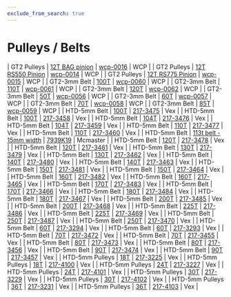 ```yaml
---
exclude_from_search: true
---
```


# Pulleys / Belts

| GT2 Pulleys | [12T BAG pinion](https://jgermita.github.io/frc-parts/parts/00568.html) | [wcp-0016](http://www.wcproducts.net/gt2-timing-pulleys-belts) | WCP |
| GT2 Pulleys | [12T RS550 Pinion](https://jgermita.github.io/frc-parts/parts/00569.html) | [wcp-0014](http://www.wcproducts.net/gt2-timing-pulleys-belts) | WCP |
| GT2 Pulleys | [12T RS775 Pinion](https://jgermita.github.io/frc-parts/parts/00570.html) | [wcp-0015](http://www.wcproducts.net/gt2-timing-pulleys-belts) | WCP |
| GT2-3mm Belt | [100T](https://jgermita.github.io/frc-parts/parts/00571.html) | [wcp-0060](http://www.wcproducts.net/gt2-timing-pulleys-belts) | WCP |
| GT2-3mm Belt | [110T](https://jgermita.github.io/frc-parts/parts/00572.html) | [wcp-0061](http://www.wcproducts.net/gt2-timing-pulleys-belts) | WCP |
| GT2-3mm Belt | [120T](https://jgermita.github.io/frc-parts/parts/00573.html) | [wcp-0062](http://www.wcproducts.net/gt2-timing-pulleys-belts) | WCP |
| GT2-3mm Belt | [50T](https://jgermita.github.io/frc-parts/parts/00574.html) | [wcp-0056](http://www.wcproducts.net/gt2-timing-pulleys-belts) | WCP |
| GT2-3mm Belt | [60T](https://jgermita.github.io/frc-parts/parts/00575.html) | [wcp-0057](http://www.wcproducts.net/gt2-timing-pulleys-belts) | WCP |
| GT2-3mm Belt | [70T](https://jgermita.github.io/frc-parts/parts/00576.html) | [wcp-0058](http://www.wcproducts.net/gt2-timing-pulleys-belts) | WCP |
| GT2-3mm Belt | [85T](https://jgermita.github.io/frc-parts/parts/00577.html) | [wcp-0059](http://www.wcproducts.net/gt2-timing-pulleys-belts) | WCP |
| HTD-5mm Belt | [100T](https://jgermita.github.io/frc-parts/parts/00578.html) | [217-3475](http://www.vexrobotics.com/vexpro/motion/belts-and-pulleys/htdbelts15.html) | Vex |
| HTD-5mm Belt | [100T](https://jgermita.github.io/frc-parts/parts/00579.html) | [217-3458](http://www.vexrobotics.com/vexpro/motion/belts-and-pulleys/htdbelts9.html) | Vex |
| HTD-5mm Belt | [104T](https://jgermita.github.io/frc-parts/parts/00580.html) | [217-3476](http://www.vexrobotics.com/vexpro/motion/belts-and-pulleys/htdbelts15.html) | Vex |
| HTD-5mm Belt | [104T](https://jgermita.github.io/frc-parts/parts/00581.html) | [217-3459](http://www.vexrobotics.com/vexpro/motion/belts-and-pulleys/htdbelts9.html) | Vex |
| HTD-5mm Belt | [110T](https://jgermita.github.io/frc-parts/parts/00582.html) | [217-3477](http://www.vexrobotics.com/vexpro/motion/belts-and-pulleys/htdbelts15.html) | Vex |
| HTD-5mm Belt | [110T](https://jgermita.github.io/frc-parts/parts/00583.html) | [217-3460](http://www.vexrobotics.com/vexpro/motion/belts-and-pulleys/htdbelts9.html) | Vex |
| HTD-5mm Belt | [113t belt - 15mm width](https://jgermita.github.io/frc-parts/parts/00996.html) | [7939K19](https://www.mcmaster.com/#7939K19) | Mcmaster |
| HTD-5mm Belt | [120T](https://jgermita.github.io/frc-parts/parts/00584.html) | [217-3478](http://www.vexrobotics.com/vexpro/motion/belts-and-pulleys/htdbelts15.html) | Vex |
| HTD-5mm Belt | [120T](https://jgermita.github.io/frc-parts/parts/00585.html) | [217-3461](http://www.vexrobotics.com/vexpro/motion/belts-and-pulleys/htdbelts9.html) | Vex |
| HTD-5mm Belt | [130T](https://jgermita.github.io/frc-parts/parts/00586.html) | [217-3479](http://www.vexrobotics.com/vexpro/motion/belts-and-pulleys/htdbelts15.html) | Vex |
| HTD-5mm Belt | [130T](https://jgermita.github.io/frc-parts/parts/00587.html) | [217-3462](http://www.vexrobotics.com/vexpro/motion/belts-and-pulleys/htdbelts9.html) | Vex |
| HTD-5mm Belt | [140T](https://jgermita.github.io/frc-parts/parts/00588.html) | [217-3480](http://www.vexrobotics.com/vexpro/motion/belts-and-pulleys/htdbelts15.html) | Vex |
| HTD-5mm Belt | [140T](https://jgermita.github.io/frc-parts/parts/00589.html) | [217-3463](http://www.vexrobotics.com/vexpro/motion/belts-and-pulleys/htdbelts9.html) | Vex |
| HTD-5mm Belt | [150T](https://jgermita.github.io/frc-parts/parts/00590.html) | [217-3481](http://www.vexrobotics.com/vexpro/motion/belts-and-pulleys/htdbelts15.html) | Vex |
| HTD-5mm Belt | [150T](https://jgermita.github.io/frc-parts/parts/00591.html) | [217-3464](http://www.vexrobotics.com/vexpro/motion/belts-and-pulleys/htdbelts9.html) | Vex |
| HTD-5mm Belt | [160T](https://jgermita.github.io/frc-parts/parts/00592.html) | [217-3482](http://www.vexrobotics.com/vexpro/motion/belts-and-pulleys/htdbelts15.html) | Vex |
| HTD-5mm Belt | [160T](https://jgermita.github.io/frc-parts/parts/00593.html) | [217-3465](http://www.vexrobotics.com/vexpro/motion/belts-and-pulleys/htdbelts9.html) | Vex |
| HTD-5mm Belt | [170T](https://jgermita.github.io/frc-parts/parts/00594.html) | [217-3483](http://www.vexrobotics.com/vexpro/motion/belts-and-pulleys/htdbelts15.html) | Vex |
| HTD-5mm Belt | [170T](https://jgermita.github.io/frc-parts/parts/00595.html) | [217-3466](http://www.vexrobotics.com/vexpro/motion/belts-and-pulleys/htdbelts9.html) | Vex |
| HTD-5mm Belt | [180T](https://jgermita.github.io/frc-parts/parts/00596.html) | [217-3484](http://www.vexrobotics.com/vexpro/motion/belts-and-pulleys/htdbelts15.html) | Vex |
| HTD-5mm Belt | [180T](https://jgermita.github.io/frc-parts/parts/00597.html) | [217-3467](http://www.vexrobotics.com/vexpro/motion/belts-and-pulleys/htdbelts9.html) | Vex |
| HTD-5mm Belt | [200T](https://jgermita.github.io/frc-parts/parts/00598.html) | [217-3485](http://www.vexrobotics.com/vexpro/motion/belts-and-pulleys/htdbelts15.html) | Vex |
| HTD-5mm Belt | [200T](https://jgermita.github.io/frc-parts/parts/00599.html) | [217-3468](http://www.vexrobotics.com/vexpro/motion/belts-and-pulleys/htdbelts9.html) | Vex |
| HTD-5mm Belt | [225T](https://jgermita.github.io/frc-parts/parts/00600.html) | [217-3486](http://www.vexrobotics.com/vexpro/motion/belts-and-pulleys/htdbelts15.html) | Vex |
| HTD-5mm Belt | [225T](https://jgermita.github.io/frc-parts/parts/00601.html) | [217-3469](http://www.vexrobotics.com/vexpro/motion/belts-and-pulleys/htdbelts9.html) | Vex |
| HTD-5mm Belt | [250T](https://jgermita.github.io/frc-parts/parts/00602.html) | [217-3487](http://www.vexrobotics.com/vexpro/motion/belts-and-pulleys/htdbelts15.html) | Vex |
| HTD-5mm Belt | [250T](https://jgermita.github.io/frc-parts/parts/00603.html) | [217-3470](http://www.vexrobotics.com/vexpro/motion/belts-and-pulleys/htdbelts9.html) | Vex |
| HTD-5mm Belt | [60T](https://jgermita.github.io/frc-parts/parts/00604.html) | [217-3294](http://www.vexrobotics.com/vexpro/motion/belts-and-pulleys/htdbelts15.html) | Vex |
| HTD-5mm Belt | [60T](https://jgermita.github.io/frc-parts/parts/00605.html) | [217-3293](http://www.vexrobotics.com/vexpro/motion/belts-and-pulleys/htdbelts9.html) | Vex |
| HTD-5mm Belt | [70T](https://jgermita.github.io/frc-parts/parts/00606.html) | [217-3472](http://www.vexrobotics.com/vexpro/motion/belts-and-pulleys/htdbelts15.html) | Vex |
| HTD-5mm Belt | [70T](https://jgermita.github.io/frc-parts/parts/00607.html) | [217-3455](http://www.vexrobotics.com/vexpro/motion/belts-and-pulleys/htdbelts9.html) | Vex |
| HTD-5mm Belt | [80T](https://jgermita.github.io/frc-parts/parts/00608.html) | [217-3473](http://www.vexrobotics.com/vexpro/motion/belts-and-pulleys/htdbelts15.html) | Vex |
| HTD-5mm Belt | [80T](https://jgermita.github.io/frc-parts/parts/00609.html) | [217-3456](http://www.vexrobotics.com/vexpro/motion/belts-and-pulleys/htdbelts9.html) | Vex |
| HTD-5mm Belt | [90T](https://jgermita.github.io/frc-parts/parts/00610.html) | [217-3474](http://www.vexrobotics.com/vexpro/motion/belts-and-pulleys/htdbelts15.html) | Vex |
| HTD-5mm Belt | [90T](https://jgermita.github.io/frc-parts/parts/00611.html) | [217-3457](http://www.vexrobotics.com/vexpro/motion/belts-and-pulleys/htdbelts9.html) | Vex |
| HTD-5mm Pulleys | [18T](https://jgermita.github.io/frc-parts/parts/00612.html) | [217-3225](http://www.vexrobotics.com/vexpro/motion/belts-and-pulleys/htdpulleys.html) | Vex |
| HTD-5mm Pulleys | [18T](https://jgermita.github.io/frc-parts/parts/00613.html) | [217-4100](http://www.vexrobotics.com/vexpro/motion/belts-and-pulleys/htdpulleys.html) | Vex |
| HTD-5mm Pulleys | [24T](https://jgermita.github.io/frc-parts/parts/00614.html) | [217-3227](http://www.vexrobotics.com/vexpro/motion/belts-and-pulleys/htdpulleys.html) | Vex |
| HTD-5mm Pulleys | [24T](https://jgermita.github.io/frc-parts/parts/00615.html) | [217-4101](http://www.vexrobotics.com/vexpro/motion/belts-and-pulleys/htdpulleys.html) | Vex |
| HTD-5mm Pulleys | [30T](https://jgermita.github.io/frc-parts/parts/00616.html) | [217-3229](http://www.vexrobotics.com/vexpro/motion/belts-and-pulleys/htdpulleys.html) | Vex |
| HTD-5mm Pulleys | [30T](https://jgermita.github.io/frc-parts/parts/00617.html) | [217-4102](http://www.vexrobotics.com/vexpro/motion/belts-and-pulleys/htdpulleys.html) | Vex |
| HTD-5mm Pulleys | [36T](https://jgermita.github.io/frc-parts/parts/00618.html) | [217-3231](http://www.vexrobotics.com/vexpro/motion/belts-and-pulleys/htdpulleys.html) | Vex |
| HTD-5mm Pulleys | [36T](https://jgermita.github.io/frc-parts/parts/00619.html) | [217-4103](http://www.vexrobotics.com/vexpro/motion/belts-and-pulleys/htdpulleys.html) | Vex |